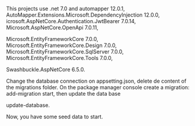 This projects use .net 7.0 and automapper 12.0.1, AutoMapper.Extensions.Microsoft.DependencyInjection 12.0.0, icrosoft.AspNetCore.Authentication.JwtBearer 7.0.14, Microsoft.AspNetCore.OpenApi 7.0.11,

Microsoft.EntityFrameworkCore 7.0.0, Microsoft.EntityFrameworkCore.Design 7.0.0, Microsoft.EntityFrameworkCore.SqlServer 7.0.0, Microsoft.EntityFrameworkCore.Tools 7.0.0, 

Swashbuckle.AspNetCore 6.5.0.


Change the database connection on appsetting.json, delete de content of the migrations folder. On the package manager console create a migration: add-migration start, then update the data base

update-database.

Now, you have some seed data to start.

